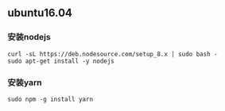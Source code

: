 ## ubuntu16.04
### 安装nodejs
```
curl -sL https://deb.nodesource.com/setup_8.x | sudo bash - 
sudo apt-get install -y nodejs 
```
### 安装yarn
```
sudo npm -g install yarn
```